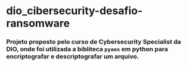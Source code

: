 # dio_cibersecurity-desafio-ransomware

### Projeto proposto pelo curso de Cybersecurity Specialist da DIO, onde foi utilizada a bibliteca ```pyaes``` em python para encriptografar e descriptografar um arquivo.
